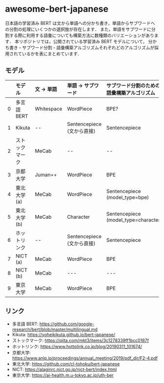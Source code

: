 # awesome-bert-japanese

日本語の学習済み BERT は文から単語への分かち書き，単語からサブワードへの分割の処理にいくつかの選択肢が存在します．
また，単語をサブワードに分割する際に利用する語彙についても構築方法に数種類のバリエーションがあります．
本リポジトリでは，公開されている学習済み BERT モデルについて，
分かち書き・サブワード分割・語彙構築アルゴリズムそれぞれどのアルゴリズムが採用されているかを表にまとめています．


## モデル


|      | モデル           | 文 -> 単語     | 単語 -> サブワード           | サブワード分割のための語彙構築アルゴリズム     |
| ---: | :--------------- | :------------- | :--------------------------- | :--------------------------------------------- |
| 0    | 多言語 BERT      | Whitespace     | WordPiece                    | BPE?                                           |
| 1    | Kikuta           | --             | Sentencepiece (文から直接)   | Sentencepiece                                  |
| 2    | ストックマーク   | MeCab          | --                           | --                                             |
| 3    | 京都大学         | Juman++        | WordPiece                    | BPE                                            |
| 4    | 東北大学 (a)     | MeCab          | WordPiece                    | Sentencepiece (model_type=bpe)                 |
| 5    | 東北大学 (b)     | MeCab          | Character                    | Sentencepiece (model_type=character)           |
| 6    | ホットリンク     | --             | Sentencepiece (文から直接)   | Sentencepiece                                  |
| 7    | NICT (a)         | MeCab          | WordPiece                    | BPE                                            |
| 8    | NICT (b)         | MeCab          | ---                          | ---                                            |
| 9    | 東京大学         | MeCab          | WordPiece                    | BPE                                            |



## リンク

- 多言語 BERT: https://github.com/google-research/bert/blob/master/multilingual.md
- Kikuta: https://yoheikikuta.github.io/bert-japanese/
- ストックマーク: https://qiita.com/mkt3/items/3c1278339ff1bcc0187f
- ホットリンク: https://www.hottolink.co.jp/blog/20190311_101674/
- 京都大学: https://www.anlp.jp/proceedings/annual_meeting/2019/pdf_dir/F2-4.pdf
- 東北大学: https://github.com/cl-tohoku/bert-japanese
- NICT: https://alaginrc.nict.go.jp/nict-bert/index.html
- 東京大学: https://ai-health.m.u-tokyo.ac.jp/uth-ber
